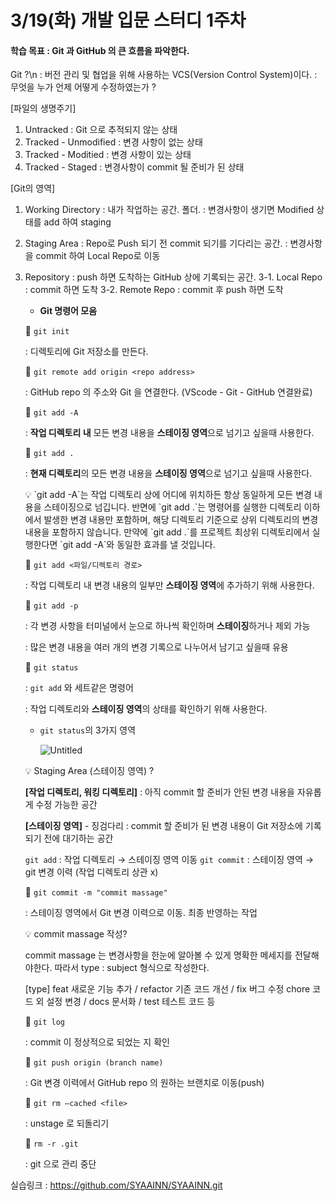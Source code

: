 # 3/19(화) 개발 입문 스터디 1주차

#### 학습 목표 : Git 과 GitHub 의 큰 흐름을 파악한다.

Git ?\n
: 버전 관리 및 협업을 위해 사용하는 VCS(Version Control System)이다.
: 무엇을 누가 언제 어떻게 수정하였는가 ?

[파일의 생명주기]

1. Untracked
   : Git 으로 추적되지 않는 상태
2. Tracked - Unmodified
   : 변경 사항이 없는 상태
3. Tracked - Moditied
   : 변경 사항이 있는 상태
4. Tracked - Staged
   : 변경사항이 commit 될 준비가 된 상태

[Git의 영역]

1. Working Directory
   : 내가 작업하는 공간. 폴더.
   : 변경사항이 생기면 Modified 상태를 add 하여 staging
2. Staging Area
   : Repo로 Push 되기 전 commit 되기를 기다리는 공간.
   : 변경사항을 commit 하여 Local Repo로 이동
3. Repository
   : push 하면 도착하는 GitHub 상에 기록되는 공간.
   3-1. Local Repo
   : commit 하면 도착
   3-2. Remote Repo
   : commit 후 push 하면 도착

   - **Git 명령어 모음**

   📌 `git init`

   : 디렉토리에 Git 저장소를 만든다.

   📌 `git remote add origin <repo address>`

   : GitHub repo 의 주소와 Git 을 연결한다. (VScode - Git - GitHub 연결완료)

   📌 `git add -A`

   : **작업 디렉토리 내** 모든 변경 내용을 **스테이징 영역**으로 넘기고 싶을때 사용한다.

   📌 `git add .`

   : **현재 디렉토리**의 모든 변경 내용을 **스테이징 영역**으로 넘기고 싶을때 사용한다.

    <aside>
    💡 `git add -A`는 작업 디렉토리 상에 어디에 위치하든 항상 동일하게 모든 변경 내용을 스테이징으로 넘깁니다. 반면에 `git add .`는 명령어를 실행한 디렉토리 이하에서 발생한 변경 내용만 포함하며, 해당 디렉토리 기준으로 상위 디렉토리의 변경 내용을 포함하지 않습니다. 만약에 `git add .`를 프로젝트 최상위 디렉토리에서 실행한다면 `git add -A`와 동일한 효과를 낼 것입니다.
    
    </aside>
    
    📌 `git add <파일/디렉토리 경로>` 
    
    : 작업 디렉토리 내 변경 내용의 일부만 **스테이징 영역**에 추가하기 위해 사용한다. 
    
    📌 `git add -p`
    
    : 각 변경 사항을 터미널에서 눈으로 하나씩 확인하며 **스테이징**하거나 제외 가능
    
    : 많은 변경 내용을 여러 개의 변경 기록으로 나누어서 남기고 싶을때 유용 
    
    📌 `git status`
    
    : `git add` 와 세트같은 명령어
    
    : 작업 디렉토리와 **스테이징 영역**의 상태를 확인하기 위해 사용한다.
    
    - `git status`의 3가지 영역
        
        ![Untitled](https://prod-files-secure.s3.us-west-2.amazonaws.com/bc0500eb-e60c-4ab4-b9c6-e767ec9bfc94/ffa95783-beac-4345-8208-e91a902218d1/Untitled.png)
        
    
    <aside>
    💡 Staging Area (스테이징 영역) ?
    
    **[작업 디렉토리, 워킹 디렉토리]** 
    : 아직 commit 할 준비가 안된 변경 내용을 자유롭게 수정 가능한 공간  
    
    **[스테이징 영역]** - 징검다리
    : commit 할 준비가 된 변경 내용이 Git 저장소에 기록되기 전에 대기하는 공간
        
    `git add` : 작업 디렉토리 → 스테이징 영역 이동
    `git commit` : 스테이징 영역 → git 변경 이력 (작업 디렉토리 상관 x)
    
    </aside>
    
    📌 `git commit -m "commit massage"`
    
    : 스테이징 영역에서 Git 변경 이력으로 이동. 최종 반영하는 작업
    
    <aside>
    💡 commit massage 작성?
    
    commit massage 는 변경사항을 한눈에 알아볼 수 있게 명확한 메세지를 전달해야한다.
    따라서 type : subject 형식으로 작성한다.
    
    [type] 
    feat 새로운 기능 추가 / refactor 기존 코드 개선 / fix 버그 수정
    chore 코드 외 설정 변경 / docs 문서화 / test 테스트 코드 등
    
    </aside>
    
    📌 `git log` 
    
    : commit 이 정상적으로 되었는 지 확인
    
    📌 `git push origin (branch name)`
    
    : Git 변경 이력에서 GitHub repo 의 원하는 브랜치로 이동(push)
    
    📌 `git rm —cached <file>`
    
    : unstage 로 되돌리기
    
    📌 `rm -r .git`
    
    : git 으로 관리 중단

실습링크
: <https://github.com/SYAAINN/SYAAINN.git>
